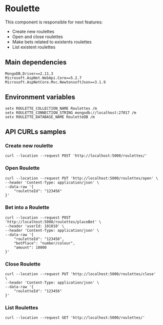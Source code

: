 # Roulette
This component is responsible for next features:
- Create new roulettes
- Open and close roulettes
- Make bets related to existents roulettes
- List existent roulettes

## Main dependencies
```
MongoDB.Driver==2.11.3
Microsoft.AspNet.WebApi.Core==5.2.7
Microsoft.AspNetCore.Mvc.NewtonsoftJson==3.1.9
```

## Environment variables
```
setx ROULETTE_COLLECTION_NAME Roulettes /m
setx ROULETTE_CONNECTION_STRING mongodb://localhost:27017 /m
setx ROULETTE_DATABASE_NAME RouletteDB /m
```

## API CURLs samples
### Create new roulette
```
curl --location --request POST 'http://localhost:5000/roulettes/'
```
### Open Roulette
```
curl --location --request PUT 'http://localhost:5000/roulettes/open' \
--header 'Content-Type: application/json' \
--data-raw '{
    "rouletteId": "123456"
}'
```
### Bet into a Roulette
```
curl --location --request POST 'http://localhost:5000/roulettes/placeBet' \
--header 'userId: 101010' \
--header 'Content-Type: application/json' \
--data-raw '{
    "rouletteId": "123456",
    "betPlace": "number/colour",
    "amount": 10000
}'
```
### Close Roulette
```
curl --location --request PUT 'http://localhost:5000/roulettes/close' \
--header 'Content-Type: application/json' \
--data-raw '{
    "rouletteId": "123456"
}'
```
### List Roulettes
```
curl --location --request GET 'http://localhost:5000/roulettes/'
```
